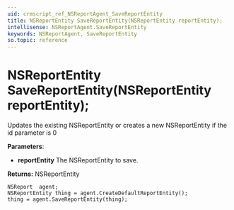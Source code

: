 ```yaml
---
uid: crmscript_ref_NSReportAgent_SaveReportEntity
title: NSReportEntity SaveReportEntity(NSReportEntity reportEntity);
intellisense: NSReportAgent.SaveReportEntity
keywords: NSReportAgent, SaveReportEntity
so.topic: reference
---
```


# NSReportEntity SaveReportEntity(NSReportEntity reportEntity);
	  
Updates the existing NSReportEntity or creates a new NSReportEntity if the id parameter is 0
	  
**Parameters**:
 - **reportEntity** The NSReportEntity to save.

**Returns:** NSReportEntity

```crmscript
NSReport  agent;
NSReportEntity thing = agent.CreateDefaultReportEntity();
thing = agent.SaveReportEntity(thing);
```


